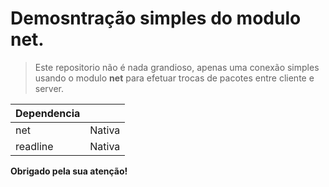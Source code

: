 # Demosntração simples do modulo net.

> Este repositorio não é nada grandioso, apenas uma conexão simples usando o modulo **net** para efetuar trocas de pacotes entre cliente e server.


| Dependencia | |
| - | - |
| net | Nativa |
| readline |Nativa |

**Obrigado pela sua atenção!**
	
